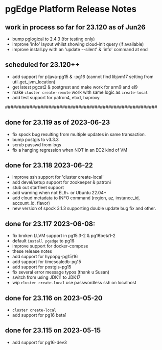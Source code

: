 # pgEdge Platform Release Notes #############

## work in process so far for 23.120 as of Jun26
  - bump pglogical to 2.4.3 (for testing only)
  - improve 'info' layout whilst showing cloud-init query (if available)
  - improve install.py with an 'update --silent' & 'info' command at end

## scheduled for 23.120++
  - add support for pljava-pg15 & -pg16 (cannot find libjvm17  setting from util.get_jvm_location)
  - get latest pgcat2 & postgrest and make work for arm9 and el9
  - make `cluster create-remote` work with same logic as `create-local`
  - add test support for patron4, etcd, haproxy

########################################################
## done for 23.119 as of 2023-06-23
  - fix spock bug resulting from multiple updates in same transaction.
  - bump postgis to v3.3.3
  - scrub passwd from logs
  - fix a hanging regression when NOT in an EC2 kind of VM

## done for 23.118 2023-06-22
  - improve ssh support for 'cluster create-local'
  - add devel/setup support for zookeeper & patroni
  - stub out starfleet support
  - add warning when not EL9+ or Ubuntu 22.04+
  - add cloud metadata to INFO command (region, az, instance_id, account_id, flavor)
  - new version of spock 3.1.3 supporting double update bug fix and other.

## done for 23.117  2023-06-08:
  - fix broken LLVM support in pg15.3-2 & pg16beta1-2
  - default `install pgedge` to pg16
  - improve support for docker-compose
  - these release notes
  - add support for hypopg-pg15/16
  - add support for timescaledb-pg15
  - add support for postgis-pg15
  - fix several error message typos (thank u Susan)
  - switch from using JDK11 to JDK17
  - wip `cluster create-local` use passwordless ssh on localhost


## done for 23.116 on 2023-05-20
  - `cluster create-local`
  - add support for pg16 beta1


## done for 23.115 on 2023-05-15
  - add support for pg16-dev3

